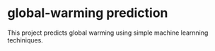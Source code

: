 # global-warming prediction
This project predicts global warming using simple machine learnning techiniques.

